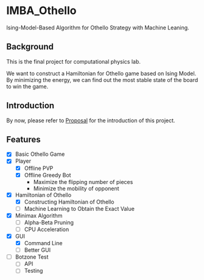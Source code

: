 # IMBA_Othello

Ising-Model-Based Algorithm for Othello Strategy with Machine Leaning.

## Background

This is the final project for computational physics lab.

We want to construct a Hamiltonian for Othello game based on Ising Model. By minimizing the energy, we can find out the most stable state of the board to win the game. 

## Introduction

By now, please refer to [Proposal](https://github.com/Jim137/ComputationalPhysicsLab_FinalReport/blob/master/proposal/proposal.pdf) for the introduction of this project.

## Features

- [X] Basic Othello Game
- [X] Player
  - [X] Offline PVP
  - [X] Offline Greedy Bot
    - Maximize the flipping number of pieces
    - Minimize the mobility of opponent
- [X] Hamiltonian of Othello
  - [X] Constructing Hamiltonian of Othello
  - [ ] Machine Learning to Obtain the Exact Value
- [X] Minimax Algorithm
  - [ ] Alpha-Beta Pruning
  - [ ] CPU Acceleration
- [X] GUI
  - [X] Command Line
  - [ ] Better GUI
- [ ] Botzone Test
  - [ ] API
  - [ ] Testing